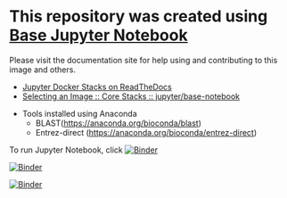 

# This repository was created using [Base Jupyter Notebook](https://github.com/jupyter/docker-stacks)

Please visit the documentation site for help using and contributing to this image and others.

* [Jupyter Docker Stacks on ReadTheDocs](http://jupyter-docker-stacks.readthedocs.io/en/latest/index.html)
* [Selecting an Image :: Core Stacks :: jupyter/base-notebook](http://jupyter-docker-stacks.readthedocs.io/en/latest/using/selecting.html#jupyter-base-notebook)

+ Tools installed using Anaconda
    - BLAST(https://anaconda.org/bioconda/blast)
    - Entrez-direct (https://anaconda.org/bioconda/entrez-direct)

To run Jupyter Notebook, click 
[![Binder](https://mybinder.org/badge_logo.svg)](https://mybinder.org/v2/gh/stevetsa/jupyter-blast-docker/master?filepath=%2Fnotebooks_en%2Fjupyter-docker-blast.ipynb)

[![Binder](https://mybinder.org/badge_logo.svg)](https://mybinder.org/v2/gh/stevetsa/jupyter-blast-docker/master)

[![Binder](https://mybinder.org/badge_logo.svg)](https://mybinder.org/v2/gh/stevetsa/jupyter-blast-docker/master?filepath=jupyter-docker-blast.ipynb)

